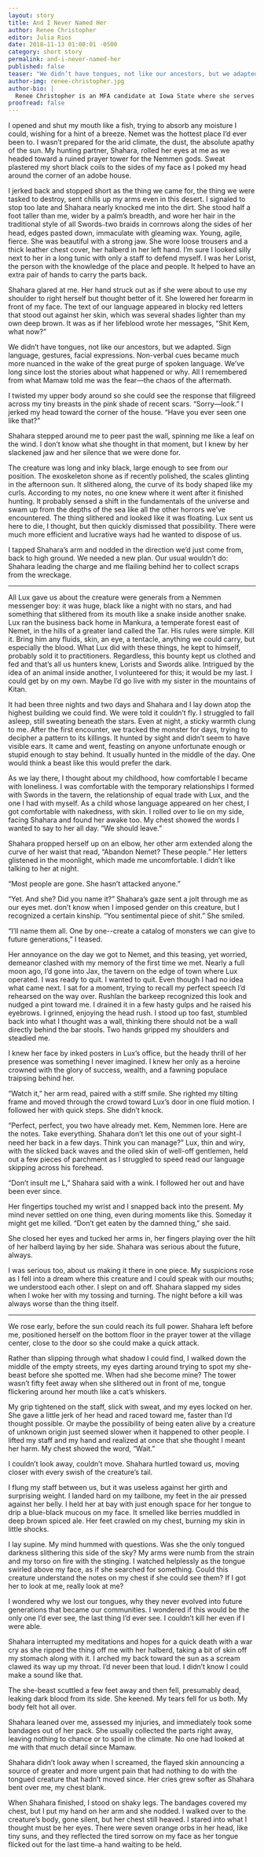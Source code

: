 ```yaml
---
layout: story 
title: And I Never Named Her
author: Renee Christopher
editor: Julia Rios
date: 2018–11-13 01:00:01 -0500
category: short story
permalink: and-i-never-named-her
published: false
teaser: "We didn’t have tongues, not like our ancestors, but we adapted. Sign language, gestures, facial expressions."
author-img: renee-christopher.jpg
author-bio: |
  Renee Christopher is an MFA candidate at Iowa State where she serves as poetry editor for _Flyway: Journal of Writing and Environment_. Her poetry can be found in _Noble Gas Quarterly_, _Crab Fat Magazine_, and _Alyss Lit Magazine_’s 2017 Inauguration Edition. Find her [@reneesunok](https://www.twitter.com/reneesunok)
proofread: false
---
```


I opened and shut my mouth like a fish, trying to absorb any moisture I could, wishing for a hint of a breeze. Nemet was the hottest place I’d ever been to. I wasn’t prepared for the arid climate, the dust, the absolute apathy of the sun. My hunting partner, Shahara, rolled her eyes at me as we headed toward a ruined prayer tower for the Nemmen gods. Sweat plastered my short black coils to the sides of my face as I poked my head around the corner of an adobe house.

I jerked back and stopped short as the thing we came for, the thing we were tasked to destroy, sent chills up my arms even in this desert. I signaled to stop too late and Shahara nearly knocked me into the dirt. She stood half a foot taller than me, wider by a palm’s breadth, and wore her hair in the traditional style of all Swords⎯two braids in cornrows along the sides of her head, edges pasted down, immaculate with gleaming wax. Young, agile, fierce. She was beautiful with a strong jaw. She wore loose trousers and a thick leather chest cover, her halberd in her left hand. I’m sure I looked silly next to her in a long tunic with only a staff to defend myself. I was her Lorist, the person with the knowledge of the place and people. It helped to have an extra pair of hands to carry the parts back.

Shahara glared at me. Her hand struck out as if she were about to use my shoulder to right herself but thought better of it. She lowered her forearm in front of my face. The text of our language appeared in blocky red letters that stood out against her skin, which was several shades lighter than my own deep brown. It was as if her lifeblood wrote her messages, “Shit Kem, what now?”

We didn’t have tongues, not like our ancestors, but we adapted. Sign language, gestures, facial expressions. Non-verbal cues became much more nuanced in the wake of the great purge of spoken language. We’ve long since lost the stories about what happened or why. All I remembered from what Mamaw told me was the fear—the chaos of the aftermath.

I twisted my upper body around so she could see the response that filigreed across my tiny breasts in the pink shade of recent scars. “Sorry—look.” I jerked my head toward the corner of the house. “Have you ever seen one like that?”

Shahara stepped around me to peer past the wall, spinning me like a leaf on the wind. I don’t know what she thought in that moment, but I knew by her slackened jaw and her silence that we were done for.

The creature was long and inky black, large enough to see from our position. The exoskeleton shone as if recently polished, the scales glinting in the afternoon sun. It slithered along, the curve of its body shaped like my curls. According to my notes, no one knew where it went after it finished hunting. It probably sensed a shift in the fundamentals of the universe and swam up from the depths of the sea like all the other horrors we’ve encountered. The thing slithered and looked like it was floating. Lux sent us here to die, I thought, but then quickly dismissed that possibility. There were much more efficient and lucrative ways had he wanted to dispose of us.

I tapped Shahara’s arm and nodded in the direction we’d just come from, back to high ground. We needed a new plan. Our usual wouldn’t do: Shahara leading the charge and me flailing behind her to collect scraps from the wreckage.

----

All Lux gave us about the creature were generals from a Nemmen messenger boy: it was huge, black like a night with no stars, and had something that slithered from its mouth like a snake inside another snake. Lux ran the business back home in Mankura, a temperate forest east of Nemet, in the hills of a greater land called the Tar. His rules were simple. Kill it. Bring him any fluids, skin, an eye, a tentacle, anything we could carry, but especially the blood. What Lux did with these things, he kept to himself, probably sold it to practitioners. Regardless, this bounty kept us clothed and fed and that’s all us hunters knew, Lorists and Swords alike. Intrigued by the idea of an animal inside another, I volunteered for this; it would be my last. I could get by on my own. Maybe I’d go live with my sister in the mountains of Kitan.

It had been three nights and two days and Shahara and I lay down atop the highest building we could find. We were told it couldn’t fly. I struggled to fall asleep, still sweating beneath the stars. Even at night, a sticky warmth clung to me. After the first encounter, we tracked the monster for days, trying to decipher a pattern to its killings. It hunted by sight and didn’t seem to have visible ears. It came and went, feasting on anyone unfortunate enough or stupid enough to stay behind. It usually hunted in the middle of the day. One would think a beast like this would prefer the dark.

As we lay there, I thought about my childhood, how comfortable I became with loneliness. I was comfortable with the temporary relationships I formed with Swords in the tavern, the relationship of equal trade with Lux, and the one I had with myself. As a child whose language appeared on her chest, I got comfortable with nakedness, with skin. I rolled over to lie on my side, facing Shahara and found her awake too. My chest showed the words I wanted to say to her all day. “We should leave.”

Shahara propped herself up on an elbow, her other arm extended along the curve of her waist that read, “Abandon Nemet? These people.” Her letters glistened in the moonlight, which made me uncomfortable. I didn’t like talking to her at night.

“Most people are gone. She hasn’t attacked anyone.”

“Yet. And she? Did you name it?” Shahara’s gaze sent a jolt through me as our eyes met. don’t know when I imposed gender on this creature, but I recognized a certain kinship. “You sentimental piece of shit.” She smiled.

“I’ll name them all. One by one--create a catalog of monsters we can give to future generations,” I teased.

Her annoyance on the day we got to Nemet, and this teasing, yet worried, demeanor clashed with my memory of the first time we met. Nearly a full moon ago, I’d gone into Jax, the tavern on the edge of town where Lux operated. I was ready to quit. I wanted to quit. Even though I had no idea what came next. I sat for a moment, trying to recall my perfect speech I’d rehearsed on the way over. Rushlan the barkeep recognized this look and nudged a pint toward me. I drained it in a few hasty gulps and he raised his eyebrows. I grinned, enjoying the head rush. I stood up too fast, stumbled back into what I thought was a wall, thinking there should not be a wall directly behind the bar stools. Two hands gripped my shoulders and steadied me.

I knew her face by inked posters in Lux’s office, but the heady thrill of her presence was something I never imagined. I knew her only as a heroine crowned with the glory of success, wealth, and a fawning populace traipsing behind her.

“Watch it,” her arm read, paired with a stiff smile. She righted my tilting frame and moved through the crowd toward Lux’s door in one fluid motion. I followed her with quick steps. She didn’t knock.

“Perfect, perfect, you two have already met. Kem, Nemmen lore. Here are the notes. Take everything. Shahara don’t let this one out of your sight⎯I need her back in a few days. Think you can manage?” Lux, thin and wiry, with the slicked back waves and the oiled skin of well-off gentlemen, held out a few pieces of parchment as I struggled to speed read our language skipping across his forehead.

“Don’t insult me L,” Shahara said with a wink. I followed her out and have been ever since.

Her fingertips touched my wrist and I snapped back into the present. My mind never settled on one thing, even during moments like this. Someday it might get me killed. “Don’t get eaten by the damned thing,” she said.

She closed her eyes and tucked her arms in, her fingers playing over the hilt of her halberd laying by her side. Shahara was serious about the future, always.

I was serious too, about us making it there in one piece. My suspicions rose as I fell into a dream where this creature and I could speak with our mouths; we understood each other. I slept on and off. Shahara slapped my sides when I woke her with my tossing and turning. The night before a kill was always worse than the thing itself.

----

We rose early, before the sun could reach its full power. Shahara left before me, positioned herself on the bottom floor in the prayer tower at the village center, close to the door so she could make a quick attack.

Rather than slipping through what shadow I could find, I walked down the middle of the empty streets, my eyes darting around trying to spot my she-beast before she spotted me. When had she become mine? The tower wasn’t fifty feet away when she slithered out in front of me, tongue flickering around her mouth like a cat’s whiskers.

My grip tightened on the staff, slick with sweat, and my eyes locked on her. She gave a little jerk of her head and raced toward me, faster than I’d thought possible. Or maybe the possibility of being eaten alive by a creature of unknown origin just seemed slower when it happened to other people. I lifted my staff and my hand and realized at once that she thought I meant her harm. My chest showed the word, “Wait.”

I couldn’t look away, couldn’t move. Shahara hurtled toward us, moving closer with every swish of the creature’s tail.

I flung my staff between us, but it was useless against her girth and surprising weight. I landed hard on my tailbone, my feet in the air pressed against her belly. I held her at bay with just enough space for her tongue to drip a blue-black mucous on my face. It smelled like berries muddled in deep brown spiced ale. Her feet crawled on my chest, burning my skin in little shocks.

I lay supine. My mind hummed with questions. Was she the only tongued darkness slithering this side of the sky? My arms were numb from the strain and my torso on fire with the stinging. I watched helplessly as the tongue swirled above my face, as if she searched for something. Could this creature understand the notes on my chest if she could see them? If I got her to look at me, really look at me?

I wondered why we lost our tongues, why they never evolved into future generations that became our communities. I wondered if this would be the only one I’d ever see, the last thing I’d ever see. I couldn’t kill her even if I were able.

Shahara interrupted my meditations and hopes for a quick death with a war cry as she ripped the thing off me with her halberd, taking a bit of skin off my stomach along with it. I arched my back toward the sun as a scream clawed its way up my throat. I’d never been that loud. I didn’t know I could make a sound like that.

The she-beast scuttled a few feet away and then fell, presumably dead, leaking dark blood from its side. She keened. My tears fell for us both. My body felt hot all over.

Shahara leaned over me, assessed my injuries, and immediately took some bandages out of her pack. She usually collected the parts right away, leaving nothing to chance or to spoil in the climate. No one had looked at me with that much detail since Mamaw.

Shahara didn’t look away when I screamed, the flayed skin announcing a source of greater and more urgent pain that had nothing to do with the tongued creature that hadn’t moved since. Her cries grew softer as Shahara bent over me, my chest blank.

When Shahara finished, I stood on shaky legs. The bandages covered my chest, but I put my hand on her arm and she nodded. I walked over to the creature’s body, gone silent, but her chest still heaved. I stared into what I thought must be her eyes. There were seven orange orbs in her head, like tiny suns, and they reflected the tired sorrow on my face as her tongue flicked out for the last time⎯a hand waiting to be held.
